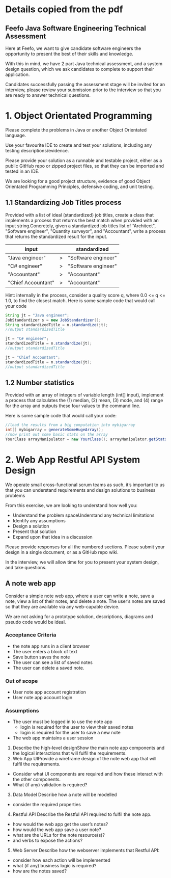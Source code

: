 

# Details copied from the pdf

## Feefo Java Software Engineering Technical Assessment
Here at Feefo, we want to give candidate software engineers the opportunity to present the best of their skills and knowledge.

With this in mind, we have 2 part Java technical assessment, and a system design question, which we ask candidates to complete to support their application.

Candidates successfully passing the assessment stage will be invited for an interview, please review your submission prior to the interview so that you are ready to answer technical questions.

# 1. Object Orientated Programming
Please complete the problems in Java or another Object Orientated language.

Use your favourite IDE to create and test your solutions, including any testing descriptions/evidence.

Please provide your solution as a runnable and testable project, either as a public GitHub repo or zipped project files, so that they can be imported and tested in an IDE.

We are looking for a good project structure, evidence of good Object Orientated Programming Principles, defensive coding, and unit testing.

## 1.1 Standardizing Job Titles process

Provided with a list of ideal (standardized) job titles, create a class that implements a process that returns the best match when provided with an input string.Concretely, given a standardized job titles list of “Architect", "Software engineer", "Quantity surveyor", and "Accountant", write a process that returns the standardized result for the input.

|input||standardized|
|---|---|---|
|"Java engineer"|>| "Software engineer"|
|"C# engineer"|>| "Software engineer"|
|"Accountant"|>| "Accountant"|
|"Chief Accountant"|>| "Accountant"|

Hint: internally in the process, consider a quality score q, where 0.0 <= q <= 1.0, to find the closest match.
Here is some sample code that would call your code

``` Java
String jt = "Java engineer";
JobStandardizer s = new JobStandardizer();
String standardizedTitle = n.standardize(jt);
//output standardizedTitle 

jt = "C# engineer";
standardizedTitle = n.standardize(jt);
//output standardizedTitle

jt = "Chief Accountant";
standardizedTitle = n.standardize(jt); 
//output standardizedTitle
``` 

## 1.2 Number statistics
Provided with an array of integers of variable length (int[] input), implement a process that calculates the (1) median, (2) mean, (3) mode, and (4) range for the array and outputs these four values to the command line.

Here is some sample code that would call your code:
``` Java
//load the results from a big computation into mybigarray
int[] mybigarray = generateSomeHugeArray(); 
//now print out some basic stats on the array
YourClass arrayManipulator = new YourClass(); arrayManipulator.getStats(mybigarray);
```
# 2. Web App Restful API System Design
We operate small cross-functional scrum teams as such, it’s important to us that you can understand requirements and design solutions to business problems

From this exercise, we are looking to understand how well you:

* Understand the problem spaceUnderstand any technical limitations
* Identify any assumptions
* Design a solution
* Present that solution
* Expand upon that idea in a discussion

Please provide responses for all the numbered sections. Please submit your design in a single document, or as a GitHub repo wiki.

In the interview, we will allow time for you to present your system design, and take questions.

## A note web app
Consider a simple note web app, where a user can write a note, save a note, view a list of their notes, and delete a note. The user’s notes are saved so that they are available via any web-capable device.

We are not asking for a prototype solution, descriptions, diagrams and pseudo code would be ideal.

### Acceptance Criteria
* the note app runs in a client browser
* The user enters a block of text
* Save button saves the note
* The user can see a list of saved notes
* The user can delete a saved note.

### Out of scope
* User note app account registration
* User note app account login

### Assumptions
* The user must be logged in to use the note app
    * login is required for the user to view their saved notes
    * login is required for the user to save a new note
* The web app maintains a user session

1. Describe the high-level designShow the main note app components and the logical interactions that will fulfil the requirements.
2. Web App UIProvide a wireframe design of the note web app that will fulfil the requirements.

* Consider what UI components are required and how these interact with the other components.
* What (if any) validation is required?

3. Data Model
Describe how a note will be modelled
* consider the required properties

4. Restful API
Describe the Restful API required to fulfil the note app.
* how would the web app get the user’s notes?
* how would the web app save a user note?
* what are the URLs for the note resource(s)?
* and verbs to expose the actions?

5. Web Server
Describe how the webserver implements that Restful API:
* consider how each action will be implemented
* what (if any) business logic is required?
* how are the notes saved?
